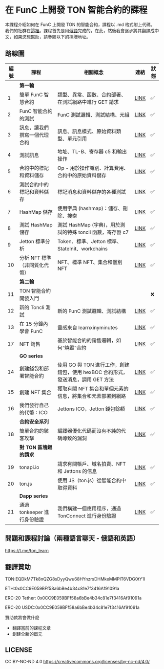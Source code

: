 # 在 FunC 上開發 TON 智能合約的課程

本課程介紹如何在 FunC 上開發 TON 的智能合約，課程以 .md 格式附上代碼。我們的社群在[這裡](https://t.me/ton_learn)。課程首先是用[俄語]((https://github.com/romanovichim/TonFunClessons_ru/))完成的，在此，然後我會逐步將其翻譯成中文，如果您想幫助，請參閱以下的捐贈地址。

## 路線圖
| 編號 | 課程 | 相關概念 | 連結 | 狀態 |
| ------------- | ------------- | ------------- | ------------- | ------------- |
|| **第一輪**   ||||
| 1 | 簡單 FunC 智慧合約 | 類型、異常、函數、合約部署、在測試網路中進行 GET 請求 | [LINK](./1lesson/firstlesson.md)  | ✅  |
| 2 | FunC 智能合約的測試 | FunC 測試邏輯、測試結構、元組  | [LINK](./2lesson/secondlesson.md) | ✅  |
| 3 | 訊息，讓我們撰寫一個代理合約 |  訊息、訊息模式、原始資料類型、單元引用 | [LINK](./3lesson/thirdlesson.md) | ✅  |
| 4 | 測試訊息 | 地址、TL-B、寄存器 c5 和輸出操作 |  [LINK](./4lesson/forthlesson.md) | ✅ |
| 5 | 合約中的標記和資料儲存 | Op - 用於操作識別、計算費用、合約中的原始資料儲存  | [LINK](./5lesson/fifthlesson.md) |  ✅  |
| 6 | 測試合約中的標記和資料儲存 |  標記消息和資料儲存的各種測試  | [LINK](./6lesson/sixthlesson.md) |  ✅ |
| 7 | HashMap 儲存  | 使用字典 (hashmap)：儲存、刪除、搜索  | [LINK](./7lesson/seventhlesson.md) | ✅  |
| 8 | 測試 HashMap 儲存  | 測試 HashMap (字典)，用於測試的特殊 toncli 函數，寄存器 c7  | [LINK](./8lesson/eighthlesson.md)  | ✅  |
| 9 | Jetton 標準分析  | Token、標準、Jetton 標準、StateInit、workchains  | [LINK](./9lesson/ninthlesson.md)  | ✅  |
| 10 | 分析 NFT 標準（非同質化代幣） | NFT、標準 NFT、集合和個別 NFT  | [LINK](./10lesson/tenthlesson.md)  | ✅  |
|| **第二輪**   |||||
| 11 | TON 智能合約開發入門  | | | ❌  |
| 12 | 新的 Toncli 測試| 新的 FunC 測試邏輯、測試結構 | [LINK](./12lesson/12lesson.md) | ✅  |
| 13 | 在 15 分鐘內學會 FunC | 靈感來自 learnxinyminutes | [LINK](./13lesson/15min.md) | ✅  |
| 17 | NFT 銷售 | 基於智能合約的銷售邏輯，如何“燒毀”合約 | [LINK](./17lesson/nftsale_eng.md) | ✅  |
|| **GO series**   |||||
| 14 | 創建錢包和部署智能合約 | 使用 GO 與 TON 進行工作，創建錢包，使用 hexBOC 合約形式，發送消息，調用 GET 方法 | [LINK](./14lesson/wallet_eng.md) | ✅  |
| 15 | 創建 NFT 集合  | 獲取有關 NFT 集合和單個元素的信息，將集合和元素部署到網路 | [LINK](./15lesson/NFTCollectionDeploy_eng.md) | ✅  |
| 16 | 我們發行自己的代幣：ICO  | Jettons ICO，Jetton 錢包餘額| [LINK](./16lesson/ICO.md) | ✅  |
|| **合約安全系列**   |||||
| 18 |  簡單合約的駭客攻擊 | 編譯器優化代碼而沒有不純的代碼導致的漏洞 | [LINK](./18lesson/hack_eng.md) | ✅  |
|| **對 TON 區塊鏈的請求**   |||||
| 19 | tonapi.io | 請求有關帳戶、域名拍賣、NFT 和 Jettons 的信息  | [LINK](./19lesson/tonapi_eng.md) | ✅  |
| 20 | ton.js | 使用 JS（ton.js）從智能合約中取得資料  | [LINK](./20lesson/tonjs_eng.md) | ✅  |
|| **Dapp series**   |||||
| 21 | 通過 tonkeeper 進行身份驗證 | 我們構建一個應用程序，通過 TonConnect 進行身份驗證  | [LINK](./21lesson/tonkeeper_eng.md) | ✅  |

## 問題和課程討論（兩種語言聊天 - 俄語和英語）

https://t.me/ton_learn

## 翻譯贊助

TON:EQDkM7Tk8nQZG8sDyyQwu68HYnzrsDHMkeMMPIT6VDG0tY1l

ETH:0x0CC9E059BFf58a6bBe4b34c81e7f3416Af91091a

ERC-20 Tether: 0x0CC9E059BFf58a6bBe4b34c81e7f3416Af91091a

ERC-20 USDC:0x0CC9E059BFf58a6bBe4b34c81e7f3416Af91091a

贊助款將會做什麼
  - 翻譯當前的課程文章
  - 創建全新的單元
  
## LICENSE

CC BY-NC-ND 4.0 https://creativecommons.org/licenses/by-nc-nd/4.0/